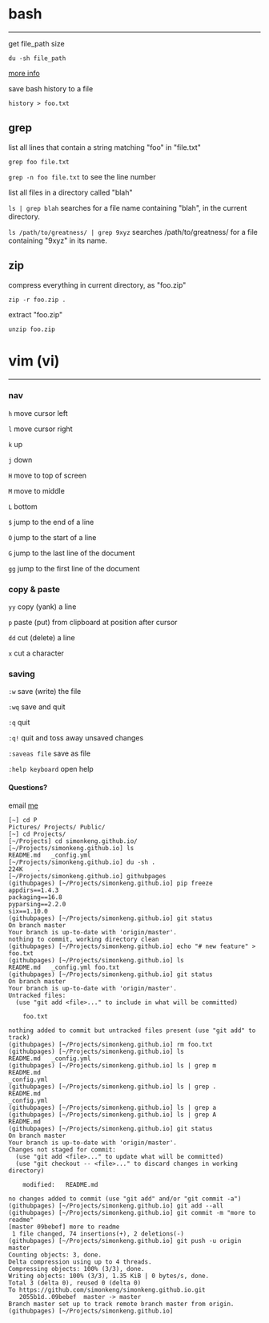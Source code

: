 # bash


-----


get file_path size

    du -sh file_path

[more info](https://unix.stackexchange.com/questions/185764/how-do-i-get-the-size-of-a-directory-on-the-command-line)

save bash history to a file

    history > foo.txt

## grep

list all lines that contain a string matching "foo" in "file.txt"

`grep foo file.txt`

`grep -n foo file.txt` to see the line number



list all files in a directory called "blah"

`ls | grep blah` searches for a file name containing "blah", in the current directory.

`ls /path/to/greatness/ | grep 9xyz` searches /path/to/greatness/ for a file containing "9xyz" in its name.




## zip

compress everything in current directory, as "foo.zip"

`zip -r foo.zip .`

extract "foo.zip"

`unzip foo.zip`








# vim (vi)


-----

### nav

`h` move cursor left

`l` move cursor right

`k` up

`j` down

`H` move to top of screen

`M` move to middle

`L` bottom

`$` jump to the end of a line

`O` jump to the start of a line

`G` jump to the last line of the document

`gg` jump to the first line of the document


### copy & paste

`yy` copy (yank) a line

`p` paste (put) from clipboard at position after cursor

`dd` cut (delete) a line

`x` cut a character


### saving

`:w` save (write) the file

`:wq` save and quit

`:q` quit

`:q!` quit and toss away unsaved changes

`:saveas file` save as file

`:help keyboard` open help







#### Questions?

email [me](simonkeng@me.com)

    [~] cd P
    Pictures/ Projects/ Public/
    [~] cd Projects/
    [~/Projects] cd simonkeng.github.io/
    [~/Projects/simonkeng.github.io] ls
    README.md   _config.yml
    [~/Projects/simonkeng.github.io] du -sh .
    224K    .
    [~/Projects/simonkeng.github.io] githubpages
    (githubpages) [~/Projects/simonkeng.github.io] pip freeze
    appdirs==1.4.3
    packaging==16.8
    pyparsing==2.2.0
    six==1.10.0
    (githubpages) [~/Projects/simonkeng.github.io] git status
    On branch master
    Your branch is up-to-date with 'origin/master'.
    nothing to commit, working directory clean
    (githubpages) [~/Projects/simonkeng.github.io] echo "# new feature" > foo.txt
    (githubpages) [~/Projects/simonkeng.github.io] ls
    README.md   _config.yml foo.txt
    (githubpages) [~/Projects/simonkeng.github.io] git status
    On branch master
    Your branch is up-to-date with 'origin/master'.
    Untracked files:
      (use "git add <file>..." to include in what will be committed)

        foo.txt

    nothing added to commit but untracked files present (use "git add" to track)
    (githubpages) [~/Projects/simonkeng.github.io] rm foo.txt
    (githubpages) [~/Projects/simonkeng.github.io] ls
    README.md   _config.yml
    (githubpages) [~/Projects/simonkeng.github.io] ls | grep m
    README.md
    _config.yml
    (githubpages) [~/Projects/simonkeng.github.io] ls | grep .
    README.md
    _config.yml
    (githubpages) [~/Projects/simonkeng.github.io] ls | grep a
    (githubpages) [~/Projects/simonkeng.github.io] ls | grep A
    README.md
    (githubpages) [~/Projects/simonkeng.github.io] git status
    On branch master
    Your branch is up-to-date with 'origin/master'.
    Changes not staged for commit:
      (use "git add <file>..." to update what will be committed)
      (use "git checkout -- <file>..." to discard changes in working directory)

        modified:   README.md

    no changes added to commit (use "git add" and/or "git commit -a")
    (githubpages) [~/Projects/simonkeng.github.io] git add --all
    (githubpages) [~/Projects/simonkeng.github.io] git commit -m "more to readme"
    [master 09bebef] more to readme
     1 file changed, 74 insertions(+), 2 deletions(-)
    (githubpages) [~/Projects/simonkeng.github.io] git push -u origin master
    Counting objects: 3, done.
    Delta compression using up to 4 threads.
    Compressing objects: 100% (3/3), done.
    Writing objects: 100% (3/3), 1.35 KiB | 0 bytes/s, done.
    Total 3 (delta 0), reused 0 (delta 0)
    To https://github.com/simonkeng/simonkeng.github.io.git
       2055b1d..09bebef  master -> master
    Branch master set up to track remote branch master from origin.
    (githubpages) [~/Projects/simonkeng.github.io]






















